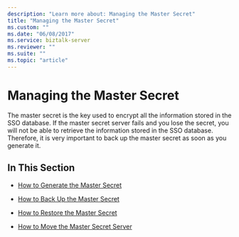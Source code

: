 ```yaml
---
description: "Learn more about: Managing the Master Secret"
title: "Managing the Master Secret"
ms.custom: ""
ms.date: "06/08/2017"
ms.service: biztalk-server
ms.reviewer: ""
ms.suite: ""
ms.topic: "article"
---
```

# Managing the Master Secret
The master secret is the key used to encrypt all the information stored in the SSO database. If the master secret server fails and you lose the secret, you will not be able to retrieve the information stored in the SSO database. Therefore, it is very important to back up the master secret as soon as you generate it.  
  
## In This Section  
  
-   [How to Generate the Master Secret](../core/how-to-generate-the-master-secret.md)  
  
-   [How to Back Up the Master Secret](../core/how-to-back-up-the-master-secret.md)  
  
-   [How to Restore the Master Secret](../core/how-to-restore-the-master-secret.md)  
  
-   [How to Move the Master Secret Server](../core/how-to-move-the-master-secret-server.md)
